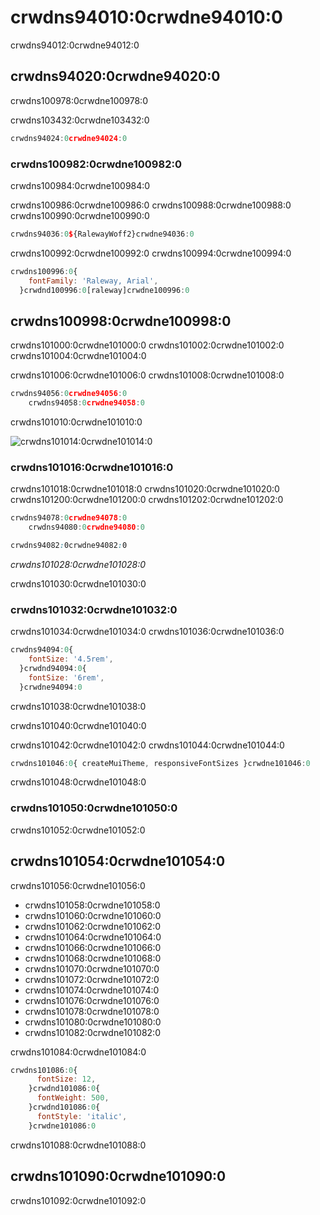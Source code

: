 # crwdns94010:0crwdne94010:0

<p class="description">crwdns94012:0crwdne94012:0</p>

## crwdns94020:0crwdne94020:0

crwdns100978:0crwdne100978:0

crwdns103432:0crwdne103432:0

```js
crwdns94024:0crwdne94024:0
```

### crwdns100982:0crwdne100982:0

crwdns100984:0crwdne100984:0

crwdns100986:0crwdne100986:0 crwdns100988:0crwdne100988:0 crwdns100990:0crwdne100990:0

```js
crwdns94036:0${RalewayWoff2}crwdne94036:0
```

crwdns100992:0crwdne100992:0 crwdns100994:0crwdne100994:0

```js
crwdns100996:0{
    fontFamily: 'Raleway, Arial',
  }crwdnd100996:0[raleway]crwdne100996:0
```

## crwdns100998:0crwdne100998:0

crwdns101000:0crwdne101000:0 crwdns101002:0crwdne101002:0 crwdns101004:0crwdne101004:0

crwdns101006:0crwdne101006:0 crwdns101008:0crwdne101008:0

```js
crwdns94056:0crwdne94056:0
    crwdns94058:0crwdne94058:0
```

crwdns101010:0crwdne101010:0

![crwdns101014:0crwdne101014:0](crwdns101012:0crwdne101012:0) <!-- https://latex.codecogs.com/gif.latex?computed&space;=&space;specification&space;\frac{typography.fontSize}{14}&space;\frac{html&space;font&space;size}{typography.htmlFontSize} -->

### crwdns101016:0crwdne101016:0

crwdns101018:0crwdne101018:0 crwdns101020:0crwdne101020:0 crwdns101200:0crwdne101200:0 crwdns101202:0crwdne101202:0

```js
crwdns94078:0crwdne94078:0
    crwdns94080:0crwdne94080:0
```

```css
crwdns94082:0crwdne94082:0
```

*crwdns101028:0crwdne101028:0*

crwdns101030:0crwdne101030:0

### crwdns101032:0crwdne101032:0

crwdns101034:0crwdne101034:0 crwdns101036:0crwdne101036:0

```js
crwdns94094:0{
    fontSize: '4.5rem',
  }crwdnd94094:0{
    fontSize: '6rem',
  }crwdne94094:0
```

crwdns101038:0crwdne101038:0

crwdns101040:0crwdne101040:0

crwdns101042:0crwdne101042:0 crwdns101044:0crwdne101044:0

```js
crwdns101046:0{ createMuiTheme, responsiveFontSizes }crwdne101046:0
```

crwdns101048:0crwdne101048:0

### crwdns101050:0crwdne101050:0

crwdns101052:0crwdne101052:0

## crwdns101054:0crwdne101054:0

crwdns101056:0crwdne101056:0

- crwdns101058:0crwdne101058:0
- crwdns101060:0crwdne101060:0
- crwdns101062:0crwdne101062:0
- crwdns101064:0crwdne101064:0
- crwdns101066:0crwdne101066:0
- crwdns101068:0crwdne101068:0
- crwdns101070:0crwdne101070:0
- crwdns101072:0crwdne101072:0
- crwdns101074:0crwdne101074:0
- crwdns101076:0crwdne101076:0
- crwdns101078:0crwdne101078:0
- crwdns101080:0crwdne101080:0
- crwdns101082:0crwdne101082:0

crwdns101084:0crwdne101084:0

```js
crwdns101086:0{
      fontSize: 12,
    }crwdnd101086:0{
      fontWeight: 500,
    }crwdnd101086:0{
      fontStyle: 'italic',
    }crwdne101086:0
```

crwdns101088:0crwdne101088:0

## crwdns101090:0crwdne101090:0

crwdns101092:0crwdne101092:0